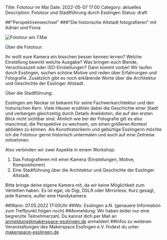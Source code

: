 Title: Fototour im Mai 
Date: 2022-05-07 17:00
Category: aktuelles
Description: Fototour und Stadtführung durch Esslingen 
Status: draft 

##"Perspektivenwechsel"
###"Die historische Altstadt fotografieren"
mit Adrian und Fiona 

![Fototour am 7.Mai]({static}/images/aktuelles/photo1649435427.jpeg)

Über die Fototour:

Ihr wollt eure Kamera ein bisschen besser kennen lernen? Welche Einstellung bewirkt welche Ausgabe? Was bringen euch Blende, Verschlusszeit oder ISO-Einstellungen? Dann kommt vorbei! Wir laufen durch Esslingen, suchen schöne Motive und reden über Erfahrungen und Fotografie.
Zusätzlich gibt es noch erklärende Worte über die Architektur und Geschichte der Esslinger Altstadt.

Über die Stadtführung:

Esslingen am Neckar ist bekannt für seine Fachwerkarchitektur und den historischen Kern. Viele Häuser erzählen dabei die Geschichte einer Stadt und verbergen gleichzeitig durch Details Anekdoten, die auf den ersten Blick nicht sichtbar sind. Ähnlich wie bei der Fotografie gilt es also manchmal, die Perspektive zu wechseln, um einen größeren Kontext abbilden zu können. Als Kunsthistorikerin und gebürtige Esslingerin möchte ich die Fototour gerne historisch untermalen und euch auf eine Zeitreise mitnehmen.

Also verbinden wir zwei Aspekte in einem Workshop:
 
1) Das Fotografieren mit einer Kamera (Einstellungen, Motive, Kompositionen)
2) Eine Stadtführung über die Architektur und Geschichte der Esslinger Altstadt.

Bitte bringe deine eigene Kamera mit, da wir keine Möglichkeit zum Verleihen haben.
Es ist egal, ob Digi, DSLR oder Mirrorless. Kurz gesagt, jede Kamera, außer eine Handykamera.

##Wann: 07.05.2022 17:00Uhr
##Wo: Esslingen a.N. (genauere Information zum Treffpunkt folgen noch)
##Anmeldung: Wir haben leider nur eine begrenzte Teilnehmerzahl. Du kannst dich per Mail an [anmeldung@makerspace-esslingen.de](anmeldung@makerspace-esslingen.de) anmelden!
##Infos zu weiteren Veranstaltungen des Makerspace Esslingen e.V. findest du unter [makerspace-esslingen.de](https://makerspace-esslingen.de) 